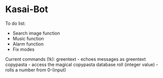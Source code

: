 # Kasai-Bot
To do list:
- Search image function
- Music function
- Alarm function
- Fix modes

Current commands (!k):
greentext - echoes messages as greentext
copypasta - access the magical copypasta database
roll (integer value) - rolls a number from 0-(input)
